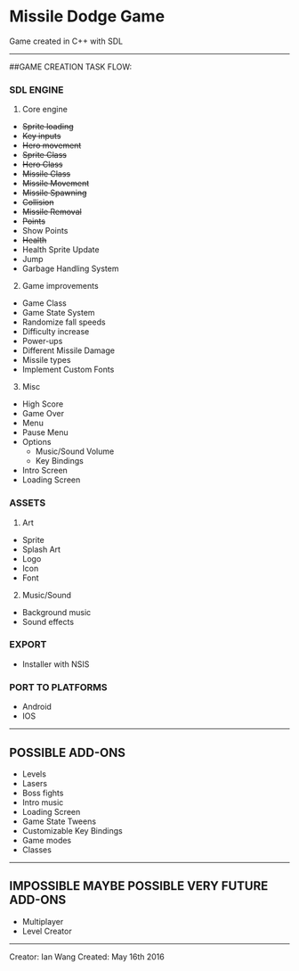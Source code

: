 # Missile Dodge Game

Game created in C++ with SDL

***

##GAME CREATION TASK FLOW:

### SDL ENGINE
1. Core engine
  * ~~Sprite loading~~
  * ~~Key inputs~~
  * ~~Hero movement~~
  * ~~Sprite Class~~
  * ~~Hero Class~~
  * ~~Missile Class~~
  * ~~Missile Movement~~
  * ~~Missile Spawning~~
  * ~~Collision~~
  * ~~Missile Removal~~
  * ~~Points~~
  * Show Points
  * ~~Health~~
  * Health Sprite Update
  * Jump
  * Garbage Handling System
2. Game improvements
  * Game Class
  * Game State System
  * Randomize fall speeds
  * Difficulty increase
  * Power-ups
  * Different Missile Damage
  * Missile types
  * Implement Custom Fonts
3. Misc
  * High Score
  * Game Over
  * Menu
  * Pause Menu
  * Options
    * Music/Sound Volume
    * Key Bindings
  * Intro Screen
  * Loading Screen

### ASSETS
1. Art
  * Sprite
  * Splash Art
  * Logo
  * Icon
  * Font
2. Music/Sound
  * Background music
  * Sound effects

### EXPORT
  * Installer with NSIS

### PORT TO PLATFORMS
  * Android
  * IOS

***

## POSSIBLE ADD-ONS
* Levels
* Lasers
* Boss fights
* Intro music
* Loading Screen
* Game State Tweens
* Customizable Key Bindings
* Game modes
* Classes

***

## IMPOSSIBLE MAYBE POSSIBLE VERY FUTURE ADD-ONS
* Multiplayer
* Level Creator

***

Creator: Ian Wang
Created: May 16th 2016